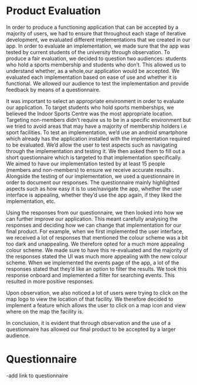 # Product Evaluation
In order to produce a functioning application that can be accepted by a majority of users, we had to ensure that throughout each stage of iterative development, we evaluated different implementations that we created in our app. In order to evaluate an implementation, we made sure that the app was tested by current students of the university through observation. To produce a fair evaluation, we decided to question two audiences: students who hold a sports membership and students who don’t. This allowed us to understand whether, as a whole,our application would be accepted. We evaluated each implementation based on ease of use and whether it is functional. We allowed our audience to test the implementation and provide feedback by means of a questionnaire. 

It was important to select an appropriate environment in order to evaluate our application. To target students who hold sports memberships, we believed the Indoor Sports Centre was the most appropriate location. Targeting non-members didn’t require us to be in a specific environment but we tried to avoid areas that may have a majority of membership holders i.e sport facilities. To test an implementation, we’d use an android smartphone which already has the application installed with the implementation required to be evaluated. We’d allow the user to test aspects such as navigating through the implementation and testing it. We then asked them to fill out a short questionnaire which is targeted to that implementation specifically. We aimed to have our implementation tested by at least 15 people (members and non-members) to ensure we receive accurate results
.
Alongside the testing of our implementation, we used a questionnaire in order to document our responses. The questionnaire mainly highlighted aspects such as how easy it is to use/navigate the app, whether the user interface is appealing, whether they’d use the app again, if they liked the implementation, etc.

Using the responses from our questionnaire, we then looked into how we can further improve our application. This meant carefully analysing the responses and deciding how we can change that implementation for our final product. For example, when we first implemented the user interface, we received a lot of responses that mentioned the colour scheme was a bit too dark and unappealing. We therefore opted for a much more appealing colour scheme. We made sure to have this re-evaluated and the majority of the responses stated the UI was much more appealing with the new colour scheme. When we implemented the events page of the app, a lot of the responses stated that they’d like an option to filter the results. We took this response onboard and implemented a filter for searching events. This resulted in more positive responses.

Upon observation, we also noticed a lot of users were trying to click on the map logo to view the location of that facility. We therefore decided to implement a feature which allows the user to click on a map icon and view where on the map the facility is.

In conclusion, it is evident that through observation and the use of a questionnaire has allowed our final product to be accepted by a larger audience.

# Questionnaire
-add link to questionnaire

